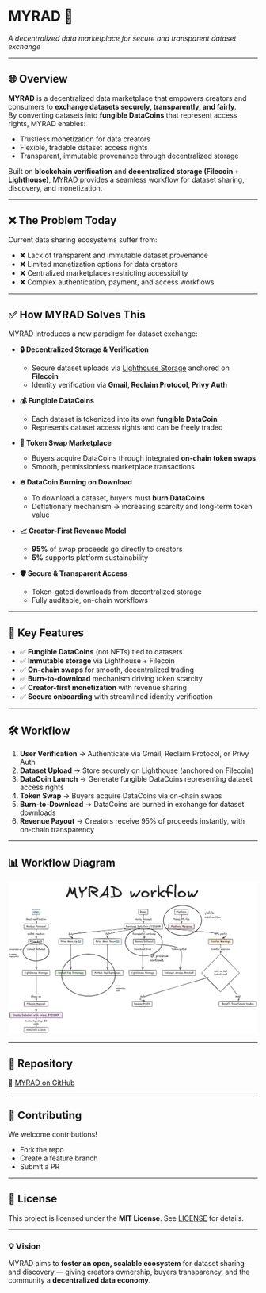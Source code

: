 # MYRAD 🚀  
*A decentralized data marketplace for secure and transparent dataset exchange*  

---

## 🌐 Overview  
**MYRAD** is a decentralized data marketplace that empowers creators and consumers to **exchange datasets securely, transparently, and fairly**.  
By converting datasets into **fungible DataCoins** that represent access rights, MYRAD enables:  

- Trustless monetization for data creators  
- Flexible, tradable dataset access rights  
- Transparent, immutable provenance through decentralized storage  

Built on **blockchain verification** and **decentralized storage (Filecoin + Lighthouse)**, MYRAD provides a seamless workflow for dataset sharing, discovery, and monetization.

---

## ❌ The Problem Today  
Current data sharing ecosystems suffer from:  

- ❌ Lack of transparent and immutable dataset provenance  
- ❌ Limited monetization options for data creators  
- ❌ Centralized marketplaces restricting accessibility  
- ❌ Complex authentication, payment, and access workflows  

---

## ✅ How MYRAD Solves This  
MYRAD introduces a new paradigm for dataset exchange:  

- **🔒 Decentralized Storage & Verification**  
  - Secure dataset uploads via [Lighthouse Storage](https://lighthouse.storage/) anchored on **Filecoin**  
  - Identity verification via **Gmail, Reclaim Protocol, Privy Auth**  

- **💰 Fungible DataCoins**  
  - Each dataset is tokenized into its own **fungible DataCoin**  
  - Represents dataset access rights and can be freely traded  

- **🔄 Token Swap Marketplace**  
  - Buyers acquire DataCoins through integrated **on-chain token swaps**  
  - Smooth, permissionless marketplace transactions  

- **🔥 DataCoin Burning on Download**  
  - To download a dataset, buyers must **burn DataCoins**  
  - Deflationary mechanism → increasing scarcity and long-term token value  

- **📈 Creator-First Revenue Model**  
  - **95%** of swap proceeds go directly to creators  
  - **5%** supports platform sustainability  

- **🛡️ Secure & Transparent Access**  
  - Token-gated downloads from decentralized storage  
  - Fully auditable, on-chain workflows  

---

## 🔑 Key Features  
- ✅ **Fungible DataCoins** (not NFTs) tied to datasets  
- ✅ **Immutable storage** via Lighthouse + Filecoin  
- ✅ **On-chain swaps** for smooth, decentralized trading  
- ✅ **Burn-to-download** mechanism driving token scarcity  
- ✅ **Creator-first monetization** with revenue sharing  
- ✅ **Secure onboarding** with streamlined identity verification  

---

## 🛠️ Workflow  


1. **User Verification** → Authenticate via Gmail, Reclaim Protocol, or Privy Auth  
2. **Dataset Upload** → Store securely on Lighthouse (anchored on Filecoin)  
3. **DataCoin Launch** → Generate fungible DataCoins representing dataset access rights  
4. **Token Swap** → Buyers acquire DataCoins via on-chain swaps  
5. **Burn-to-Download** → DataCoins are burned in exchange for dataset downloads  
6. **Revenue Payout** → Creators receive 95% of proceeds instantly, with on-chain transparency  

---

## 📊 Workflow Diagram  

![MYRAD Workflow](./workflow.jpg)

---

## 📂 Repository  
🔗 [MYRAD on GitHub](https://github.com/ArgyPorgy/MYrAD)

---

## 🤝 Contributing  
We welcome contributions!  
- Fork the repo  
- Create a feature branch  
- Submit a PR  

---

## 📜 License  
This project is licensed under the **MIT License**. See [LICENSE](LICENSE.md) for details.  

---

### 💡 Vision  
MYRAD aims to **foster an open, scalable ecosystem** for dataset sharing and discovery — giving creators ownership, buyers transparency, and the community a **decentralized data economy**.  
